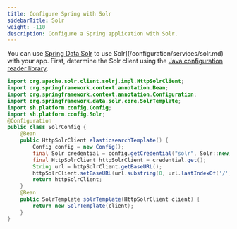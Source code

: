 ```yaml
---
title: Configure Spring with Solr
sidebarTitle: Solr
weight: -110
description: Configure a Spring application with Solr.
---
```


You can use [Spring Data Solr](https://spring.io/projects/spring-data-solr)
to use Solr](/configuration/services/solr.md) with your app.
First, determine the Solr client using the [Java configuration reader library](https://github.com/platformsh/config-reader-java).

```java
import org.apache.solr.client.solrj.impl.HttpSolrClient;
import org.springframework.context.annotation.Bean;
import org.springframework.context.annotation.Configuration;
import org.springframework.data.solr.core.SolrTemplate;
import sh.platform.config.Config;
import sh.platform.config.Solr;
@Configuration
public class SolrConfig {
    @Bean
    public HttpSolrClient elasticsearchTemplate() {
        Config config = new Config();
        final Solr credential = config.getCredential("solr", Solr::new);
        final HttpSolrClient httpSolrClient = credential.get();
        String url = httpSolrClient.getBaseURL();
        httpSolrClient.setBaseURL(url.substring(0, url.lastIndexOf('/')));
        return httpSolrClient;
    }
    @Bean
    public SolrTemplate solrTemplate(HttpSolrClient client) {
        return new SolrTemplate(client);
    }
}
```
